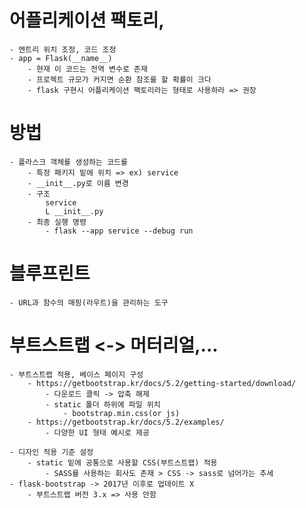 # 어플리케이션 팩토리, 
    - 엔트리 위치 조정, 코드 조정
    - app = Flask(__name__)
        - 현재 이 코드는 전역 변수로 존재 
        - 프로젝트 규모가 커지면 순환 참조를 할 확률이 크다 
        - flask 구현시 어플리케이션 팩토리라는 형태로 사용하라 => 권장

# 방법
    - 플라스크 객체를 생성하는 코드를 
        - 특정 패키지 밑에 위치 => ex) service
        - __init__.py로 이름 변경 
        - 구조 
            service
            L __init__.py
        - 최종 실행 명령
            - flask --app service --debug run

# 블루프린트
    - URL과 함수의 매핑(라우트)을 관리하는 도구 

# 부트스트랩 <-> 머터리얼,...
    - 부트스트랩 적용, 베이스 페이지 구성
        - https://getbootstrap.kr/docs/5.2/getting-started/download/
            - 다운로드 클릭 -> 압축 해제
            - static 폴더 하위에 파일 위치
                - bootstrap.min.css(or js)
        - https://getbootstrap.kr/docs/5.2/examples/
            - 다양한 UI 형태 예시로 제공

    - 디자인 적용 기준 설정
        - static 밑에 공통으로 사용할 CSS(부트스트랩) 적용
            - SASS를 사용하는 회사도 존재 > CSS -> sass로 넘어가는 추세
    - flask-bootstrap -> 2017년 이후로 업데이트 X
        - 부트스트랩 버전 3.x => 사용 안함

        